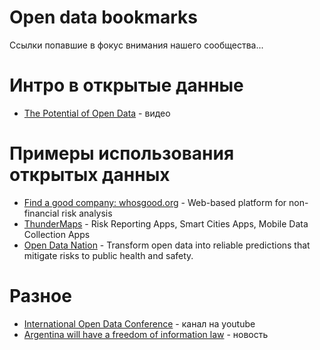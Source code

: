# Open data bookmarks
Ссылки попавшие в фокус внимания нашего сообщества...

# Интро в открытые данные

* [The Potential of Open Data](https://www.youtube.com/watch?v=bwX5MAZ6zKI) - видео

# Примеры использования открытых данных

* [Find a good company: whosgood.org](https://www.whosgood.org/) - Web-based platform for non-financial risk analysis
* [ThunderMaps](https://learn.thundermaps.com/) - Risk Reporting Apps, Smart Cities Apps, Mobile Data Collection Apps
* [Open Data Nation](http://www.opendatanation.com/) - Transform open data into reliable predictions that mitigate risks to public health and safety.

# Разное

* [International Open Data Conference](https://www.youtube.com/channel/UC8cKSDSxKSbOnKliM_MhZmQ) - канал на youtube
* [Argentina will have a freedom of information law](http://www.freedominfo.org/2016/09/argentina-approves-foi-bill-senate-changes-rejected/) - новость